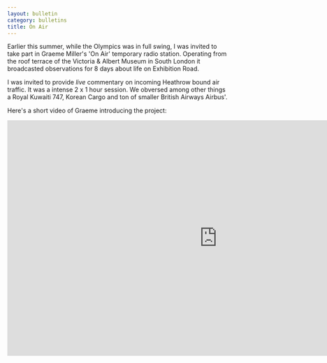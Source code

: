 ```yaml
---
layout: bulletin
category: bulletins
title: On Air
---
```

Earlier this summer, while the Olympics was in full swing, I was invited to take part in Graeme Miller's 'On Air' temporary radio station. Operating from the roof terrace of the Victoria & Albert Museum in South London it broadcasted observations for 8 days about life on Exhibition Road.

I was invited to provide _live_ commentary on incoming Heathrow bound air traffic. It was a intense 2 x 1 hour session. We obversed among other things a Royal Kuwaiti 747, Korean Cargo and ton of smaller British Airways Airbus'.

Here's a short video of Graeme introducing the project:

<iframe src="http://player.vimeo.com/video/46874873?title=0&amp;byline=0&amp;portrait=0" width="960" height="540" frameborder="0"></iframe>